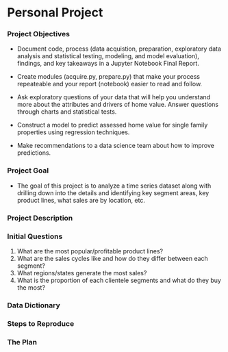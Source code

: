# Personal Project
### Project Objectives
 - Document code, process (data acquistion, preparation, exploratory data analysis and statistical testing, modeling, and model evaluation), findings, and key takeaways in a Jupyter Notebook Final Report.

 - Create modules (acquire.py, prepare.py) that make your process repeateable and your report (notebook) easier to read and follow.

 - Ask exploratory questions of your data that will help you understand more about the attributes and drivers of home value. Answer questions through charts and statistical tests.

 - Construct a model to predict assessed home value for single family properties using regression techniques.

 - Make recommendations to a data science team about how to improve predictions.

 ### Project Goal

 - The goal of this project is to analyze a time series dataset along with drilling down into the details and identifying key segment areas, key product lines, what sales are by location, etc.

 ### Project Description

 ### Initial Questions
 1. What are the most popular/profitable product lines?
 2. What are the sales cycles like and how do they differ between each segment?
 3. What regions/states generate the most sales?
 4. What is the proportion of each clientele segments and what do they buy the most?

 ### Data Dictionary

 ### Steps to Reproduce

 ### The Plan




